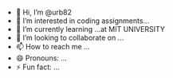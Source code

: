 - 👋 Hi, I’m @urb82
- 👀 I’m interested in coding assignments...
- 🌱 I’m currently learning ...at MIT UNIVERSITY
- 💞️ I’m looking to collaborate on ...
- 📫 How to reach me ...
- 😄 Pronouns: ...
- ⚡ Fun fact: ...

<!---
urb82/urb82 is a ✨ special ✨ repository because its `README.md` (this file) appears on your GitHub profile.
You can click the Preview link to take a look at your changes.
--->
